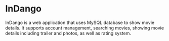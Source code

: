 # InDango
InDango is a web application that uses MySQL database to show movie details. It supports account management, searching movies,
showing movie details including trailer and photos, as well as rating system.


